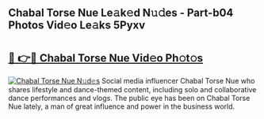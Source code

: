 ## Chabal Torse Nue Le𝚊k𝚎d N𝚞𝚍es - Part-b04 Photos Vid𝚎o Le𝚊ks 5Pyxv

# <h2><a href="http://fb0ig5.evod.top/?m=Chabal+Torse+Nue">🔗 👉🔴 Chabal Torse Nue Vid𝚎o Ph𝚘t𝚘s</a></h2>

[![Chabal Torse Nue N𝚞d𝚎s](https://i.imgur.com/8V9OHl7.gif)](http://fb0ig5.evod.top/?m=Chabal+Torse+Nue)
Social media influencer Chabal Torse Nue who shares lifestyle and dance-themed content, including solo and collaborative dance performances and vlogs. The public eye has been on Chabal Torse Nue lately, a man of great influence and power in the business world. 
